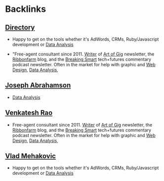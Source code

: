
# Backlinks
## [Directory](<Directory.md>)
- Happy to get on the tools whether it's AdWords, CRMs, Ruby/Javascript development or [Data Analysis](<Data Analysis.md>)

- "Free-agent consultant since 2011. [Writer](<Writer.md>) of [Art of Gig](<Art of Gig.md>) newsletter, the [Ribbonfarm](<Ribbonfarm.md>) blog, and the [Breaking Smart](<Breaking Smart.md>) tech+futures commentary podcast newsletter. Often in the market for help with graphic and [Web Design](<Web Design.md>), [Data Analysis](<Data Analysis.md>),

## [Joseph Abrahamson](<Joseph Abrahamson.md>)
- [Data Analysis](<Data Analysis.md>)

## [Venkatesh Rao](<Venkatesh Rao.md>)
- Free-agent consultant since 2011. [Writer](<Writer.md>) of [Art of Gig](<Art of Gig.md>) newsletter, the [Ribbonfarm](<Ribbonfarm.md>) blog, and the [Breaking Smart](<Breaking Smart.md>) tech+futures commentary podcast newsletter. Often in the market for help with graphic and [Web Design](<Web Design.md>), [Data Analysis](<Data Analysis.md>),

## [Vlad Mehakovic](<Vlad Mehakovic.md>)
- Happy to get on the tools whether it's AdWords, CRMs, Ruby/Javascript development or [Data Analysis](<Data Analysis.md>)

